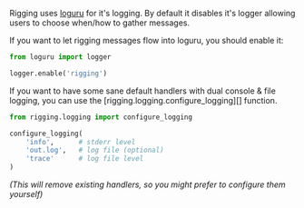 Rigging uses [loguru](https://loguru.readthedocs.io/) for it's logging. By default it disables it's logger allowing users to choose when/how to gather messages.

If you want to let rigging messages flow into loguru, you should enable it:

```python
from loguru import logger

logger.enable('rigging')
```

If you want to have some sane default handlers with dual console & file logging,
you can use the [rigging.logging.configure_logging][] function. 

```python
from rigging.logging import configure_logging

configure_logging(
    'info',      # stderr level
    'out.log',   # log file (optional)
    'trace'      # log file level
)
```
*(This will remove existing handlers, so you might prefer to configure them yourself)*

